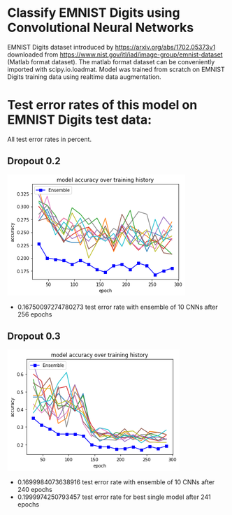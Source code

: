 # Classify EMNIST Digits using Convolutional Neural Networks
EMNIST Digits dataset introduced by https://arxiv.org/abs/1702.05373v1 downloaded from https://www.nist.gov/itl/iad/image-group/emnist-dataset (Matlab format dataset). The matlab format dataset can be conveniently imported with scipy.io.loadmat.
Model was trained from scratch on EMNIST Digits training data using realtime data augmentation. 

# Test error rates of this model on EMNIST Digits test data:
All test error rates in percent.
## Dropout 0.2
![training history](plot_history/training_history_dropout_0.2.png)
* 0.16750097274780273 test error rate with ensemble of 10 CNNs after 256 epochs
## Dropout 0.3
![training history](plot_history/training_history_dropout_0.3.png)
* 0.1699984073638916 test error rate with ensemble of 10 CNNs after 240 epochs
* 0.1999974250793457 test error rate for best single model after 241 epochs
